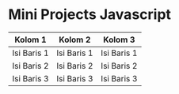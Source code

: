 # Mini Projects Javascript

| Kolom 1       | Kolom 2       | Kolom 3       |
|---------------|---------------|---------------|
| Isi Baris 1   | Isi Baris 1   | Isi Baris 1   |
| Isi Baris 2   | Isi Baris 2   | Isi Baris 2   |
| Isi Baris 3   | Isi Baris 3   | Isi Baris 3   |
